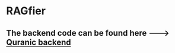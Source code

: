 # RAGfier


## The backend code can be found here ---> [Quranic backend](https://github.com/m-inaam/Quranic)
